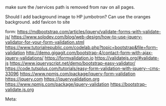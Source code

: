 make sure the /services path is removed from nav on all pages.

Should I add background image to HP jumbotron? Can use the oranges background.
add favicon to site

<script type="application/ld+json">{"@context":"http://schema.org","@type":"WebSite","url":"https://www.orangemarketing.io","potentialAction":{"@type":"SearchAction","target":"https://www.orangemarketing.io/search?keyword={search_term_string}","query-input":"required name=search_term_string"}}</script>
<script type="application/ld+json">{"@context":"http://schema.org","@type":"Organization","name":"Americaneagle.com","legalName":"Americaneagle.com, Inc.","url":"https://www.orangemarketing.io","logo":"https://www.orangemarketing.io/images/default-source/locations/americaneagle-com-600x.png","address":{"@type":"PostalAddress","streetAddress":"111 E Rayburn Rd","addressLocality":"Millington","addressRegion":"NJ","postalCode":"07946","addressCountry":"USA"},"contactPoint":[{"@type":"ContactPoint","contactType":"sales","telephone":"+1-908-242-3680","email":"william@orangemarketing.io"},{"@type":"ContactPoint","contactType":"customer support","telephone":"+1-908-242-3680","email":"william@orangemarketing.io"}],"sameAs":["https://www.facebook.com/americaneaglecom","https://twitter.com/_americaneagle","https://www.youtube.com/user/Americaneagledotcom","https://www.instagram.com/americaneaglecom/","https://www.linkedin.com/company/americaneagle-com"]}</script>




form:
https://mdbootstrap.com/articles/jquery/validate-forms-with-validate-js/
https://www.solodev.com/blog/web-design/how-to-use-jquery-validator-for-your-form-validation.stml
https://www.tutorialrepublic.com/codelab.php?topic=bootstrap&file=form-validation
http://demo.gigagit.com/bootstrap-4/contact-form-with-ajax-jquery-validations/
https://formvalidation.io
https://validatejs.org/#validate-js
https://www.jqueryscript.net/demo/bootstrap-easy-validator/
https://code.tutsplus.com/tutorials/easy-form-validation-with-jquery--cms-33096
https://www.npmjs.com/package/jquery-form-validation
https://jquery.com
https://jqueryvalidation.org
https://www.npmjs.com/package/jquery-validation
https://bootstrap-validate.js.org


Meta:
<title>Moz - SEO Software for Smarter Marketing</title><meta name="description" content="Backed by the largest community of SEOs on the planet, Moz builds tools that make SEO, inbound marketing, link building, and content marketing easy. Start your free 30-day trial today!">
<meta name="referrer" content="no-referrer-when-downgrade">


<meta content="SEO Software for Smarter Marketing" property="og:title">
<meta content="Backed by the largest community of SEOs on the planet, Moz builds tools that make SEO, inbound marketing, link building, and content marketing easy. Start your free 30-day trial today!" property="og:description">
<meta content="https://moz-static.s3.amazonaws.com/cms/_1200x630_crop_center-center_82_none/moz-stairs-homepage-banner-v2.jpg?mtime=20180724120731" property="og:image">


<meta name="twitter:title" content="SEO Software for Smarter Marketing">
<meta name="twitter:description" content="Backed by the largest community of SEOs on the planet, Moz builds tools that make SEO, inbound marketing, link building, and content marketing easy. Start your free 30-day trial today!">
<meta name="twitter:image" content="https://moz-static.s3.amazonaws.com/cms/_800x418_crop_center-center_82_none/moz-stairs-homepage-banner-v2.jpg?mtime=20180724120731">

<meta name="google-site-verification" content="chSe80_PxsxsISJaPjTi2fNnSZcyMM-uVr5TVIjXIT4">

<link type="text/plain" href="https://moz.com/humans.txt" rel="author">
<link href="https://moz.com/" rel="alternate" hreflang="x-default">




